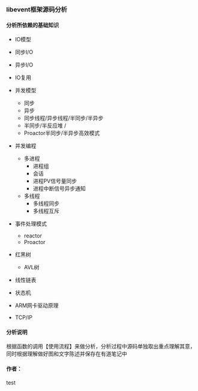 ### libevent框架源码分析  
#### 分析所依赖的基础知识      
- IO模型
- 同步I/O   
- 异步I/O    
- IO复用  
- 并发模型   
    - 同步 
    - 异步    
    - 同步线程/异步线程/半同步/半异步 
    - 半同步/半反应堆 /
    - Proactor半同步/半异步高效模式   
- 并发编程   
    - 多进程    
        - 进程组  
        - 会话  
        - 进程PV信号量同步  
        - 进程中断信号异步通知  
    - 多线程  
        - 多线程同步  
        - 多线程互斥  
- 事件处理模式   
    - reactor   
    - Proactor     
    
- 红黑树  
    - AVL树  
- 线性链表        
- 状态机  
- ARM网卡驱动原理  
- TCP/IP   

#### 分析说明   
根据函数的调用【使用流程】来做分析，分析过程中源码单独取出重点理解其意，同时根据理解做好图和文字陈述并保存在有道笔记中  

#### 作者：
test

        

